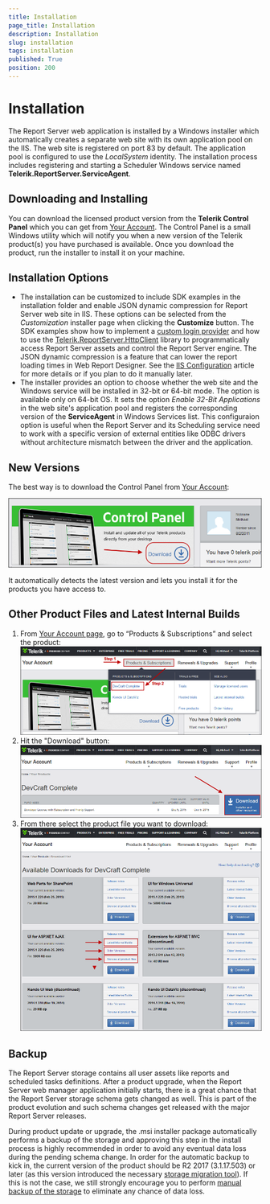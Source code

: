 ```yaml
---
title: Installation
page_title: Installation
description: Installation
slug: installation
tags: installation
published: True
position: 200
---
```


# Installation

The Report Server web application is installed by a Windows installer which automatically creates a separate web site with its own application pool on the IIS. The web site is registered on port 83 by default. The application pool is configured to use the *LocalSystem* identity. The installation process includes registering and starting a Scheduler Windows service named **Telerik.ReportServer.ServiceAgent**. 


## Downloading and Installing

You can download the licensed product version from the **Telerik Control Panel** which you can get from [Your Account](http://www.telerik.com/account). The Control Panel is a small Windows utility which will notify you when a new version of the Telerik product(s) you have purchased is available. Once you download the product, run the installer to install it on your machine.

## Installation Options

* The installation can be customized to include SDK examples in the installation folder and enable JSON dynamic compression for Report Server web site in IIS. These options can be selected from the *Customization* installer page when clicking the **Customize** button.
The SDK examples show how to implement a [custom login provider](../custom-login-provider) and how to use the [Telerik.ReportServer.HttpClient](../apis/rest-api/report-server-api-client) library to programmatically access Report Server assets and control the Report Server engine. The JSON dynamic compression is a feature that can lower the report loading times in Web Report Designer. See the [IIS Configuration](iis-configuration) article for more details or if you plan to do it manually later.
* The installer provides an option to choose whether the web site and the Windows service will be installed in 32-bit or 64-bit mode. The option is available only on 64-bit OS. It sets the option *Enable 32-Bit Applications* in the web site's application pool and registers the corresponding version of the **ServiceAgent** in Windows Services list. This configuraion option is useful when the Report Server and its Scheduling service need to work with a specific version of external entities like ODBC drivers without architecture mismatch between the driver and the application.

## New Versions

The best way is to download the Control Panel from [Your Account](http://www.telerik.com/account/):

![control panel](../../images/report-server-images/control-panel.png)

It automatically detects the latest version and lets you install it for the products you have access to.

## Other Product Files and Latest Internal Builds

1. From [Your Account page](http://www.telerik.com/account/), go to “Products & Subscriptions” and select the product:
![latest internal build step 1](../../images/report-server-images/latest-internal-build.png)
2. Hit the "Download" button:
![latest internal build step 2](../../images/report-server-images/latest-internal-build-2.png)
3. From there select the product file you want to download:
![latest internal build step 3](../../images/report-server-images/latest-internal-build-3.png)

## Backup

The Report Server storage contains all user assets like reports and scheduled tasks definitions. After a product upgrade, when the Report Server web manager application initially starts, there is a great chance that the Report Server storage schema gets changed as well. This is part of the product evolution and such schema changes get released with the major Report Server releases.

During product update or upgrade, the .msi installer package automatically performs a backup of the storage and approving this step in the install process is highly recommended in order to avoid any eventual data loss during the pending schema change. In order for the automatic backup to kick in, the current version of the product should be R2 2017 (3.1.17.503) or later (as this version introduced the necessary [storage migration tool](migration-tool)). If this is not the case, we still strongly encourage you to perform [manual backup of the storage](storage-backup#manual-backup) to eliminate any chance of data loss. 
